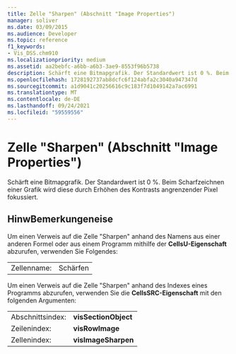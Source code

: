 ```yaml
---
title: Zelle "Sharpen" (Abschnitt "Image Properties")
manager: soliver
ms.date: 03/09/2015
ms.audience: Developer
ms.topic: reference
f1_keywords:
- Vis_DSS.chm910
ms.localizationpriority: medium
ms.assetid: aa2bebfc-a6bb-a6b3-3ae9-8553f96b5738
description: Schärft eine Bitmapgrafik. Der Standardwert ist 0 %. Beim Scharfzeichnen einer Grafik wird diese durch Erhöhen des Kontrasts angrenzender Pixel fokussiert.
ms.openlocfilehash: 1728192737ab8dcfc6f124abfa2c3040a947347d
ms.sourcegitcommit: a1d9041c20256616c9c183f7d1049142a7ac6991
ms.translationtype: MT
ms.contentlocale: de-DE
ms.lasthandoff: 09/24/2021
ms.locfileid: "59559556"
---
```

# <a name="sharpen-cell-image-properties-section"></a>Zelle "Sharpen" (Abschnitt "Image Properties")

Schärft eine Bitmapgrafik. Der Standardwert ist 0 %. Beim Scharfzeichnen einer Grafik wird diese durch Erhöhen des Kontrasts angrenzender Pixel fokussiert.
  
## <a name="remarks"></a>HinwBemerkungeneise

Um einen Verweis auf die Zelle "Sharpen" anhand des Namens aus einer anderen Formel oder aus einem Programm mithilfe der **CellsU-Eigenschaft** abzurufen, verwenden Sie Folgendes: 
  
|||
|:-----|:-----|
| Zellenname:  <br/> | Schärfen  <br/> |
   
Um einen Verweis auf die Zelle "Sharpen" anhand des Indexes eines Programms abzurufen, verwenden Sie die **CellsSRC-Eigenschaft** mit den folgenden Argumenten: 
  
|||
|:-----|:-----|
| Abschnittsindex:  <br/> |**visSectionObject** <br/> |
| Zeilenindex:  <br/> |**visRowImage** <br/> |
| Zellenindex:  <br/> |**visImageSharpen** <br/> |
   


